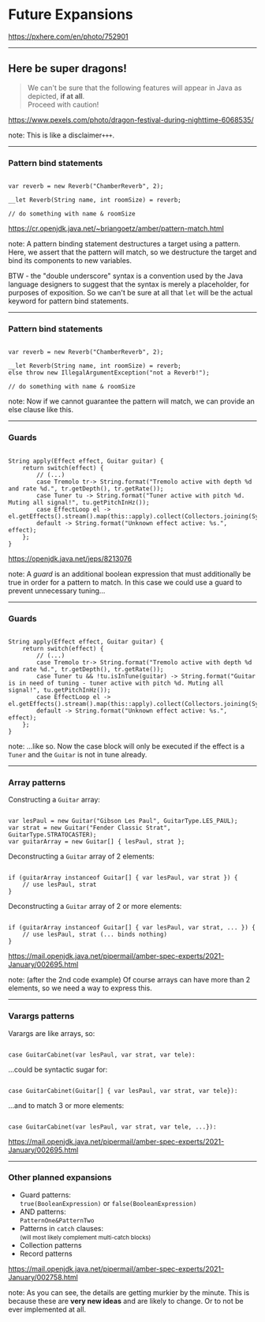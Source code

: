 <!-- .slide: data-background="img/background/final-puzzle-piece.jpg" data-background-color="black" data-background-opacity="0.4" -->
# Future Expansions <!-- .element: class="stroke" -->

<https://pxhere.com/en/photo/752901> <!-- .element: class="attribution" -->

---

<!-- .slide: data-background="img/background/dragons.jpg" data-background-color="black" data-background-opacity="0.7" -->
## Here be super dragons! <!-- .element: class="stroke" -->

<blockquote class="explanation">
    We can't be sure that the following features will appear in Java as depicted, <strong>if at all</strong>.<br/>
    Proceed with caution!
</blockquote>

<https://www.pexels.com/photo/dragon-festival-during-nighttime-6068535/> <!-- .element: class="attribution" --> 

note:
This is like a disclaimer`+++`.

---

<!-- .slide: data-auto-animate" -->

### Pattern bind statements

<pre data-id="pattern-bind-statements-animation"><code class="java" data-trim data-line-numbers>
var reverb = new Reverb("ChamberReverb", 2);

__let Reverb(String name, int roomSize) = reverb;

// do something with name & roomSize
</code></pre>

<https://cr.openjdk.java.net/~briangoetz/amber/pattern-match.html> <!-- .element: class="attribution" -->

note:
A pattern binding statement destructures a target using a pattern.
Here, we assert that the pattern will match, so we destructure the target and bind its components to new variables. 

BTW - the "double underscore" syntax is a convention used by the Java language designers to suggest that the syntax is merely a placeholder, for purposes of exposition. 
So we can't be sure at all that `let` will be the actual keyword for pattern bind statements.

---

<!-- .slide: data-auto-animate" -->

### Pattern bind statements

<pre data-id="pattern-bind-statements-animation"><code class="java" data-trim data-line-numbers="4">
var reverb = new Reverb("ChamberReverb", 2);

__let Reverb(String name, int roomSize) = reverb;
else throw new IllegalArgumentException("not a Reverb!");

// do something with name & roomSize
</code></pre>

note:
Now if we cannot guarantee the pattern will match, we can provide an else clause like this.

---

<!-- .slide: data-auto-animate" -->

### Guards

<pre data-id="guards-animation"><code class="java" data-trim data-line-numbers="1">
String apply(Effect effect, Guitar guitar) {
    return switch(effect) {
        // (...)
        case Tremolo tr-> String.format("Tremolo active with depth %d and rate %d.", tr.getDepth(), tr.getRate());
        case Tuner tu -> String.format("Tuner active with pitch %d. Muting all signal!", tu.getPitchInHz());
        case EffectLoop el -> el.getEffects().stream().map(this::apply).collect(Collectors.joining(System.lineSeparator()));
        default -> String.format("Unknown effect active: %s.", effect);
    };
}
</code></pre>

<https://openjdk.java.net/jeps/8213076> <!-- .element: class="attribution" -->

note:
A *guard* is an additional boolean expression that must additionally be true in order for a pattern to match.
In this case we could use a guard to prevent unnecessary tuning...

---

<!-- .slide: data-auto-animate" -->

### Guards

<pre data-id="guards-animation"><code class="java" data-trim data-line-numbers="5">
String apply(Effect effect, Guitar guitar) {
    return switch(effect) {
        // (...)
        case Tremolo tr-> String.format("Tremolo active with depth %d and rate %d.", tr.getDepth(), tr.getRate());
        case Tuner tu && !tu.isInTune(guitar) -> String.format("Guitar is in need of tuning - tuner active with pitch %d. Muting all signal!", tu.getPitchInHz());
        case EffectLoop el -> el.getEffects().stream().map(this::apply).collect(Collectors.joining(System.lineSeparator()));
        default -> String.format("Unknown effect active: %s.", effect);
    };
}
</code></pre>

note:
...like so.
Now the case block will only be executed if the effect is a `Tuner` and the `Guitar` is not in tune already.

---

### Array patterns

Constructing a <code>Guitar</code> array:

<pre><code class="java" data-trim data-line-numbers>
var lesPaul = new Guitar("Gibson Les Paul", GuitarType.LES_PAUL);
var strat = new Guitar("Fender Classic Strat", GuitarType.STRATOCASTER);
var guitarArray = new Guitar[] { lesPaul, strat };
</code></pre>

<span class="fragment">
Deconstructing a <code>Guitar</code> array of 2 elements:

<pre><code class="java" data-trim data-line-numbers>
if (guitarArray instanceof Guitar[] { var lesPaul, var strat }) {
    // use lesPaul, strat
}
</code></pre>
</span>

<span class="fragment">
Deconstructing a <code>Guitar</code> array of 2 or more elements:

<pre><code class="java" data-trim data-line-numbers>
if (guitarArray instanceof Guitar[] { var lesPaul, var strat, ... }) {
    // use lesPaul, strat (... binds nothing)
}
</code></pre>
</span>

<https://mail.openjdk.java.net/pipermail/amber-spec-experts/2021-January/002695.html> <!-- .element: class="attribution" -->

note:
(after the 2nd code example)
Of course arrays can have more than 2 elements, so we need a way to express this.

---

### Varargs patterns

Varargs are like arrays, so:

<pre><code class="java" data-trim data-line-numbers>
case GuitarCabinet(var lesPaul, var strat, var tele):
</code></pre>

<span class="fragment">
...could be syntactic sugar for:

<pre><code class="java" data-trim data-line-numbers>
case GuitarCabinet(Guitar[] { var lesPaul, var strat, var tele}):
</code></pre>
</span>

<span class="fragment">
...and to match 3 or more elements:
<pre><code class="java" data-trim data-line-numbers>
case GuitarCabinet(var lesPaul, var strat, var tele, ...}):
</code></pre>
</span>

<https://mail.openjdk.java.net/pipermail/amber-spec-experts/2021-January/002695.html> <!-- .element: class="attribution" -->

---

### Other planned expansions

<ul>
    <li class="fragment">Guard patterns:<br/><code>true(BooleanExpression)</code> or <code>false(BooleanExpression)</code>
    <li class="fragment">AND patterns:<br/><code>PatternOne&PatternTwo</code>
    <li class="fragment">Patterns in <code>catch</code> clauses:<br/><small>(will most likely complement multi-catch blocks)</small>
    <li class="fragment">Collection patterns
    <li class="fragment">Record patterns
</ul>

<https://mail.openjdk.java.net/pipermail/amber-spec-experts/2021-January/002758.html> <!-- .element: class="attribution" -->

note:
As you can see, the details are getting murkier by the minute.
This is because these are **very new ideas** and are likely to change. 
Or to not be ever implemented at all.
